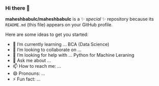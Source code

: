 ### Hi there 👋

**maheshbabulc/maheshbabulc** is a ✨ _special_ ✨ repository because its `README.md` (this file) appears on your GitHub profile.

Here are some ideas to get you started:
- 🌱 I’m currently learning ... BCA (Data Science)
- 👯 I’m looking to collaborate on ... 
- 🤔 I’m looking for help with ... Python for Machine Leraning
- 💬 Ask me about ...
- 📫 How to reach me: ...
- 😄 Pronouns: ...
- ⚡ Fun fact: ...

